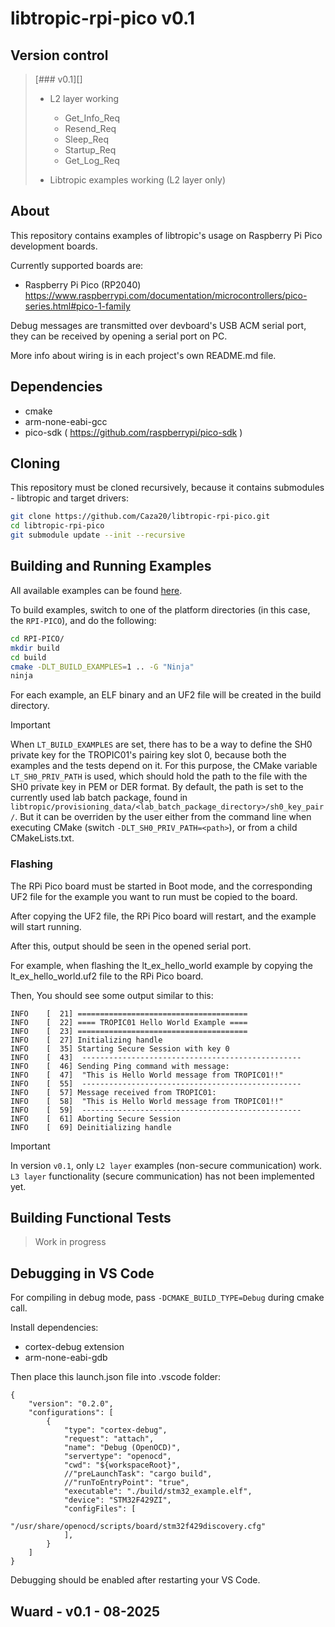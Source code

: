 # libtropic-rpi-pico v0.1

## Version control

> [### v0.1][]
> * L2 layer working
>   * Get_Info_Req
>   * Resend_Req
>   * Sleep_Req
>   * Startup_Req
>   * Get_Log_Req
>
> * Libtropic examples working (L2 layer only) 

## About

This repository contains examples of libtropic's usage on Raspberry Pi Pico development boards.

Currently supported boards are:
* Raspberry Pi Pico (RP2040) https://www.raspberrypi.com/documentation/microcontrollers/pico-series.html#pico-1-family

Debug messages are transmitted over devboard's USB ACM serial port, they can be received by opening a serial port on PC.

More info about wiring is in each project's own README.md file.

## Dependencies

* cmake
* arm-none-eabi-gcc
* pico-sdk ( https://github.com/raspberrypi/pico-sdk )

## Cloning

This repository must be cloned recursively, because it contains submodules - libtropic and target drivers:

```bash
git clone https://github.com/Caza20/libtropic-rpi-pico.git
cd libtropic-rpi-pico
git submodule update --init --recursive
```

## Building and Running Examples
All available examples can be found [here](https://github.com/Caza20/libtropic/tree/master/examples).

To build examples, switch to one of the platform directories (in this case, the `RPI-PICO`), and do the following:
```bash
cd RPI-PICO/
mkdir build
cd build
cmake -DLT_BUILD_EXAMPLES=1 .. -G "Ninja"
ninja
```

For each example, an ELF binary and an UF2 file will be created in the build directory.

> [!IMPORTANT]
> When `LT_BUILD_EXAMPLES` are set, there has to be a way to define the SH0 private key for the TROPIC01's pairing key slot 0, because both the examples and the tests depend on it. For this purpose, the CMake variable `LT_SH0_PRIV_PATH` is used, which should hold the path to the file with the SH0 private key in PEM or DER format. By default, the path is set to the currently used lab batch package, found in `libtropic/provisioning_data/<lab_batch_package_directory>/sh0_key_pair/`. But it can be overriden by the user either from the command line when executing CMake (switch `-DLT_SH0_PRIV_PATH=<path>`), or from a child CMakeLists.txt.

### Flashing

The RPi Pico board must be started in Boot mode, and the corresponding UF2 file for the example you want to run must be copied to the board.

After copying the UF2 file, the RPi Pico board will restart, and the example will start running.

After this, output should be seen in the opened serial port.

For example, when flashing the lt_ex_hello_world example by copying the lt_ex_hello_world.uf2 file to the RPi Pico board.

Then, You should see some output similar to this:
```
INFO    [  21] ======================================
INFO    [  22] ==== TROPIC01 Hello World Example ====
INFO    [  23] ======================================
INFO    [  27] Initializing handle
INFO    [  35] Starting Secure Session with key 0
INFO    [  43] 	-------------------------------------------------
INFO    [  46] Sending Ping command with message:
INFO    [  47] 	"This is Hello World message from TROPIC01!!"
INFO    [  55] 	-------------------------------------------------
INFO    [  57] Message received from TROPIC01:
INFO    [  58] 	"This is Hello World message from TROPIC01!!"
INFO    [  59] 	-------------------------------------------------
INFO    [  61] Aborting Secure Session
INFO    [  69] Deinitializing handle
```

> [!IMPORTANT]
> In version `v0.1`, only `L2 layer` examples (non-secure communication) work. `L3 layer` functionality (secure communication) has not been implemented yet.

## Building Functional Tests

> Work in progress

## Debugging in VS Code

For compiling in debug mode, pass `-DCMAKE_BUILD_TYPE=Debug` during cmake call.

Install dependencies:

* cortex-debug extension
* arm-none-eabi-gdb

Then place this launch.json file into .vscode folder:

```
{
    "version": "0.2.0",
    "configurations": [
        {
            "type": "cortex-debug",
            "request": "attach",
            "name": "Debug (OpenOCD)",
            "servertype": "openocd",
            "cwd": "${workspaceRoot}",
            //"preLaunchTask": "cargo build",
            //"runToEntryPoint": "true",
            "executable": "./build/stm32_example.elf",
            "device": "STM32F429ZI",
            "configFiles": [
                "/usr/share/openocd/scripts/board/stm32f429discovery.cfg"
            ],
        }
    ]
}

```

Debugging should be enabled after restarting your VS Code.

## Wuard - v0.1 - 08-2025

